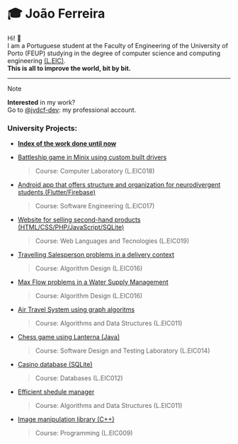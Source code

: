 # 🎓 João Ferreira

Hi! 👋  
I am a Portuguese student at the Faculty of Engineering of the University of Porto (FEUP) studying in the degree of computer science and computing engineering [(L.EIC)](https://paginas.fe.up.pt/~estudar/cursos/licenciatura-engenharia-informatica/).   
**This is all to improve the world, bit by bit.**

---

> [!NOTE]
> **Interested** in my work?  
> Go to [@jvdcf-dev](https://github.com/jvdcf-dev): my professional account.

### University Projects:
  
- [**Index of the work done until now**](https://github.com/jvdcf/feup)

- [Battleship game in Minix using custom built drivers](https://github.com/jvdcf/feup/tree/main/Projects/LC)
  > Course: Computer Laboratory (L.EIC018)

- [Android app that offers structure and organization for neurodivergent students (Flutter/Firebase)](https://github.com/jvdcf/feup/tree/main/Projects/ES)
  > Course: Software Engineering (L.EIC017)

- [Website for selling second-hand products (HTML/CSS/PHP/JavaScript/SQLite)](https://github.com/jvdcf/feup/tree/main/Projects/LTW)
  > Course: Web Languages and Tecnologies (L.EIC019)

- [Travelling Salesperson problems in a delivery context](https://github.com/jvdcf/da-salesperson)
  > Course: Algorithm Design (L.EIC016)

- [Max Flow problems in a Water Supply Management](https://github.com/jvdcf/da-watersupply)
  > Course: Algorithm Design (L.EIC016)

- [Air Travel System using graph algoritms](https://github.com/jvdcf/aed-travels)
  > Course: Algorithms and Data Structures (L.EIC011)

- [Chess game using Lanterna (Java)](https://github.com/jvdcf/feup/tree/main/Projects/LDTS)
  > Course: Software Design and Testing Laboratory (L.EIC014)

- [Casino database (SQLite)](https://github.com/jvdcf/feup/tree/main/Projects/BD)
  > Course: Databases (L.EIC012)

- [Efficient shedule manager](https://github.com/jvdcf/aed-schedules)
  > Course: Algorithms and Data Structures (L.EIC011)

- [Image manipulation library (C++)](https://github.com/jvdcf/feup/tree/main/Projects/Prog)
  > Course: Programming (L.EIC009)
